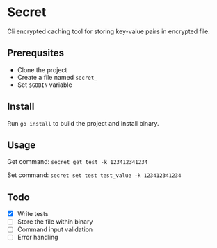 # Secret

Cli encrypted caching tool for storing key-value pairs in encrypted file.

## Prerequsites

* Clone the project
* Create a file named `secret_`
* Set `$GOBIN` variable

## Install

Run `go install` to build the project and install binary.

## Usage

Get command: `secret get test -k 123412341234`

Set command: `secret set test test_value -k 123412341234`


## Todo

- [x] Write tests
- [ ] Store the file within binary
- [ ] Command input validation
- [ ] Error handling 